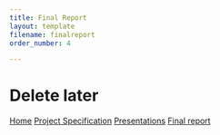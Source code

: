 ```yaml
---
title: Final Report
layout: template
filename: finalreport
order_number: 4

--- 
```

# Delete later
[Home](index.md)
[Project Specification](projectspecification.md)
[Presentations](presentation.md)
[Final report](finalreport.md)
